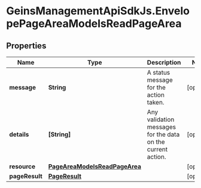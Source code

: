 # GeinsManagementApiSdkJs.EnvelopePageAreaModelsReadPageArea

## Properties

Name | Type | Description | Notes
------------ | ------------- | ------------- | -------------
**message** | **String** | A status message for the action taken. | [optional] 
**details** | **[String]** | Any validation messages for the data on the current action. | [optional] 
**resource** | [**PageAreaModelsReadPageArea**](PageAreaModelsReadPageArea.md) |  | [optional] 
**pageResult** | [**PageResult**](PageResult.md) |  | [optional] 


